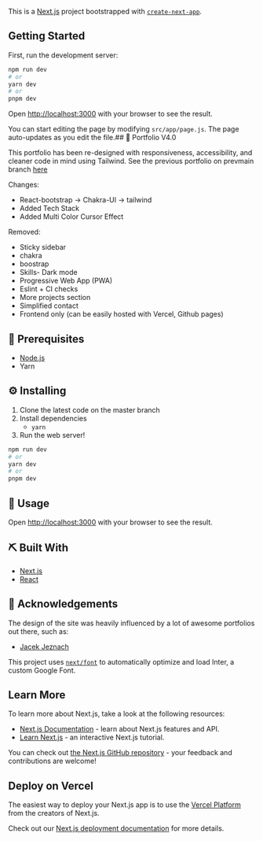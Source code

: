 This is a [Next.js](https://nextjs.org/) project bootstrapped with [`create-next-app`](https://github.com/vercel/next.js/tree/canary/packages/create-next-app).

## Getting Started

First, run the development server:

```bash
npm run dev
# or
yarn dev
# or
pnpm dev
```

Open [http://localhost:3000](http://localhost:3000) with your browser to see the result.

You can start editing the page by modifying `src/app/page.js`. The page auto-updates as you edit the file.## 🚀 Portfolio V4.0

This portfolio has been re-designed with responsiveness, accessibility, and cleaner code in mind using Tailwind.
See the previous portfolio on prevmain branch [here](https://github.com/exrelativity/exrelativity.github.io.git)

Changes:

- React-bootstrap -> Chakra-UI -> tailwind
- Added Tech Stack
- Added Multi Color Cursor Effect

Removed:

- Sticky sidebar
- chakra
- boostrap
- Skills- Dark mode
- Progressive Web App (PWA)
- Eslint + CI checks
- More projects section
- Simplified contact
- Frontend only (can be easily hosted with Vercel, Github pages)



## 💼 Prerequisites

- [Node.js](https://nodejs.org/en/download/)
- Yarn

## ⚙️ Installing

1. Clone the latest code on the master branch
2. Install dependencies
   - `yarn`
3. Run the web server!

```bash
npm run dev
# or
yarn dev
# or
pnpm dev
```


## 🎈 Usage

Open [http://localhost:3000](http://localhost:3000) with your browser to see the result.

## ⛏️ Built With

- [Next.js](https://nextjs.org/)
- [React](https://reactjs.org/)

## 📗 Acknowledgements

The design of the site was heavily influenced by a lot of awesome portfolios out there, such as:

- <a href="https://jacekjeznach.com/">Jacek Jeznach</a>


This project uses [`next/font`](https://nextjs.org/docs/basic-features/font-optimization) to automatically optimize and load Inter, a custom Google Font.

## Learn More

To learn more about Next.js, take a look at the following resources:

- [Next.js Documentation](https://nextjs.org/docs) - learn about Next.js features and API.
- [Learn Next.js](https://nextjs.org/learn) - an interactive Next.js tutorial.

You can check out [the Next.js GitHub repository](https://github.com/vercel/next.js/) - your feedback and contributions are welcome!

## Deploy on Vercel

The easiest way to deploy your Next.js app is to use the [Vercel Platform](https://vercel.com/new?utm_medium=default-template&filter=next.js&utm_source=create-next-app&utm_campaign=create-next-app-readme) from the creators of Next.js.

Check out our [Next.js deployment documentation](https://nextjs.org/docs/deployment) for more details.
